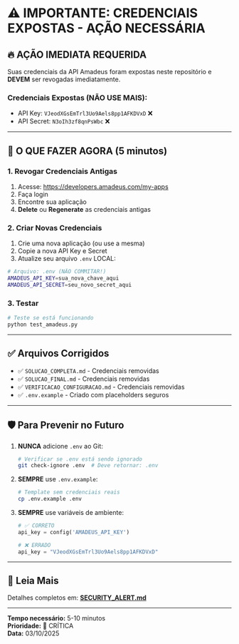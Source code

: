 # ⚠️ IMPORTANTE: CREDENCIAIS EXPOSTAS - AÇÃO NECESSÁRIA

## 🔥 AÇÃO IMEDIATA REQUERIDA

Suas credenciais da API Amadeus foram expostas neste repositório e **DEVEM** ser revogadas imediatamente.

### Credenciais Expostas (NÃO USE MAIS):
- API Key: `VJeodXGsEmTrl3Uo9Aels8pp1AFKDVxD` ❌
- API Secret: `N3oIh3zf8qnPsWbc` ❌

---

## 📝 O QUE FAZER AGORA (5 minutos)

### 1. Revogar Credenciais Antigas
1. Acesse: https://developers.amadeus.com/my-apps
2. Faça login
3. Encontre sua aplicação
4. **Delete** ou **Regenerate** as credenciais antigas

### 2. Criar Novas Credenciais
1. Crie uma nova aplicação (ou use a mesma)
2. Copie a nova API Key e Secret
3. Atualize seu arquivo `.env` LOCAL:

```bash
# Arquivo: .env (NÃO COMMITAR!)
AMADEUS_API_KEY=sua_nova_chave_aqui
AMADEUS_API_SECRET=seu_novo_secret_aqui
```

### 3. Testar
```bash
# Teste se está funcionando
python test_amadeus.py
```

---

## ✅ Arquivos Corrigidos

- ✅ `SOLUCAO_COMPLETA.md` - Credenciais removidas
- ✅ `SOLUCAO_FINAL.md` - Credenciais removidas  
- ✅ `VERIFICACAO_CONFIGURACAO.md` - Credenciais removidas
- ✅ `.env.example` - Criado com placeholders seguros

---

## 🛡️ Para Prevenir no Futuro

1. **NUNCA** adicione `.env` ao Git:
   ```bash
   # Verificar se .env está sendo ignorado
   git check-ignore .env  # Deve retornar: .env
   ```

2. **SEMPRE** use `.env.example`:
   ```bash
   # Template sem credenciais reais
   cp .env.example .env
   ```

3. **SEMPRE** use variáveis de ambiente:
   ```python
   # ✅ CORRETO
   api_key = config('AMADEUS_API_KEY')
   
   # ❌ ERRADO
   api_key = "VJeodXGsEmTrl3Uo9Aels8pp1AFKDVxD"
   ```

---

## 📖 Leia Mais

Detalhes completos em: **[SECURITY_ALERT.md](./SECURITY_ALERT.md)**

---

**Tempo necessário:** 5-10 minutos  
**Prioridade:** 🔴 CRÍTICA  
**Data:** 03/10/2025
